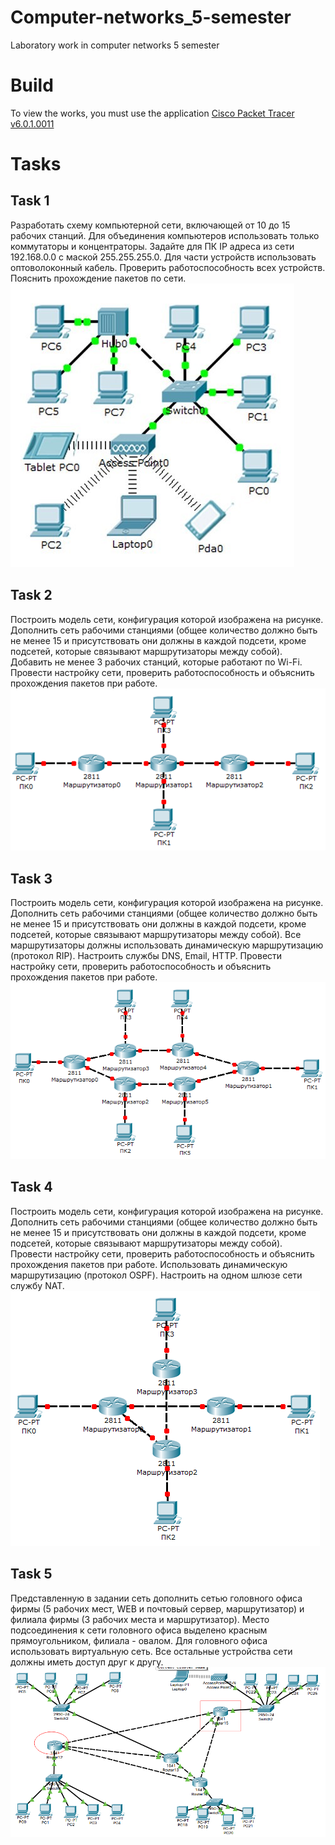 # Computer-networks_5-semester
Laboratory work in сomputer networks 5 semester

# Build
To view the works, you must use the application [Cisco Packet Tracer v6.0.1.0011](http://blog.netskills.ru/2013/11/cisco-packet-tracer-601-cisco.html?m=1)

# Tasks
## Task 1
Разработать схему компьютерной сети, включающей от 10 до 15 рабочих станций.
Для объединения компьютеров использовать только коммутаторы и концентраторы.
Задайте для ПК IP адреса из сети 192.168.0.0 с маской 255.255.255.0.
Для части устройств использовать оптоволоконный кабель.
Проверить работоспособность всех устройств.
Пояснить прохождение пакетов по сети.
![Task 1](https://github.com/Niapollab/Computer-networks_5-semester/raw/master/.resources/1_9.jpg)

## Task 2
Построить модель сети, конфигурация которой изображена на рисунке.
Дополнить сеть рабочими станциями (общее количество должно быть не менее 15 и присутствовать они должны в каждой подсети, кроме подсетей, которые связывают маршрутизаторы между собой).
Добавить не менее 3 рабочих станций, которые работают по Wi-Fi.
Провести настройку сети, проверить работоспособность и объяснить прохождения пакетов при работе.
![Task 2](https://github.com/Niapollab/Computer-networks_5-semester/raw/master/.resources/2_9.png)

## Task 3
Построить модель сети, конфигурация которой изображена на рисунке.
Дополнить сеть рабочими станциями (общее количество должно быть не менее 15 и присутствовать они должны в каждой подсети, кроме подсетей, которые связывают маршрутизаторы между собой).
Все маршрутизаторы должны использовать динамическую маршрутизацию (протокол RIP).
Настроить службы DNS, Email, HTTP.
Провести настройку сети, проверить работоспособность и объяснить прохождения пакетов при работе. 
![Task 3](https://github.com/Niapollab/Computer-networks_5-semester/raw/master/.resources/3_9.png)

## Task 4
Построить модель сети, конфигурация которой изображена на рисунке. 
Дополнить сеть рабочими станциями (общее количество должно быть не менее 15 и присутствовать они должны в каждой подсети, кроме подсетей, которые связывают маршрутизаторы между собой).
Провести настройку сети, проверить работоспособность и объяснить прохождения пакетов при работе.
Использовать динамическую маршрутизацию (протокол OSPF).
Настроить на одном шлюзе сети службу NAT.
![Task 4](https://github.com/Niapollab/Computer-networks_5-semester/raw/master/.resources/4_9.png)

## Task 5
Представленную в задании сеть дополнить сетью головного офиса фирмы (5 рабочих мест, WEB и почтовый сервер, маршрутизатор) и филиала фирмы (3 рабочих места и маршрутизатор).
Место подсоединения к сети головного офиса выделено красным прямоугольником, филиала - овалом.
Для головного офиса использовать виртуальную сеть.
Все остальные устройства сети должны иметь доступ друг к другу.
![Task 5](https://github.com/Niapollab/Computer-networks_5-semester/raw/master/.resources/5_9.png)
